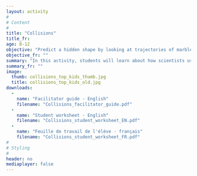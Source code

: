 ```yaml
---
layout: activity
#
# Content
#
title: "Collisions"
title_fr:
age: 8-12
objective: "Predict a hidden shape by looking at trajectories of marbles that bounce off it."
objective_fr: ""
summary: "In this activity, students will learn about how scientists use collisions to determine properties of objects that they cannot see with their eyes. Students will learn about how an object behaves when it hits a surface at different angles and use this to predict the shape of a hidden object using our 'shape colliders.'"
summary_fr: ""
image:
  thumb: collisions_top_kids_thumb.jpg
  title: collisions_top_kids_old.jpg
downloads:
  -
    name: "Facilitator guide - English"
    filename: "Collisions_facilitator_guide.pdf"
  -
    name: "Student worksheet - English"
    filename: "Collisions_student_worksheet_EN.pdf"
  -
    name: "Feuille de travail de l'élève - français"
    filename: "Collisions_student_worksheet_FR.pdf"
#
# Styling
#
header: no
mediaplayer: false
---
```

